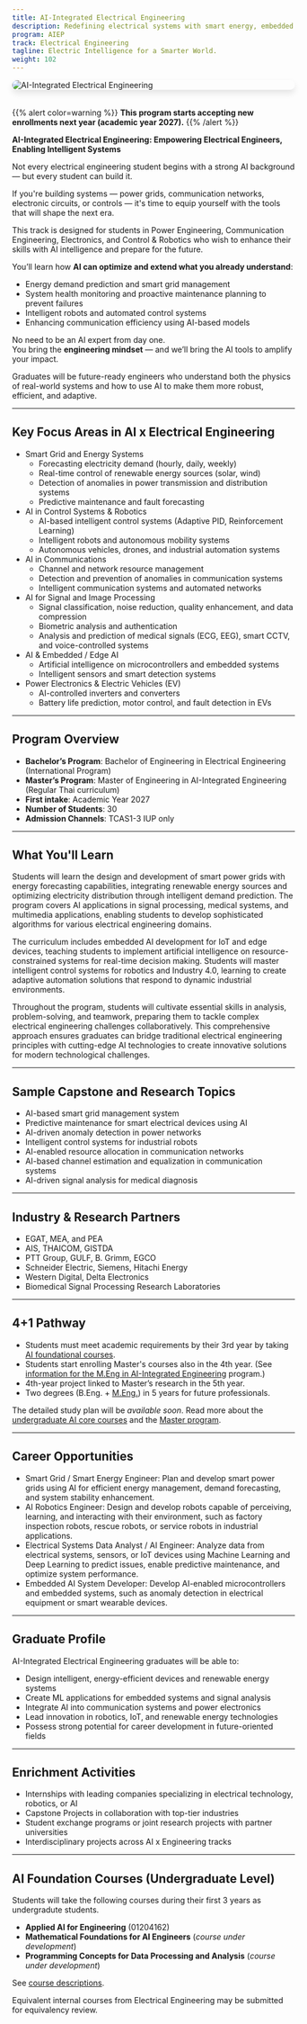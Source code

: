 ```yaml
---
title: AI-Integrated Electrical Engineering
description: Redefining electrical systems with smart energy, embedded AI, autonomous control, and intelligent communication.
program: AIEP
track: Electrical Engineering
tagline: Electric Intelligence for a Smarter World.
weight: 102
---
```


<img src="/img/banners/electrical-hero-new.png"
     alt="AI-Integrated Electrical Engineering"
     style="max-width: 100%; height: auto; margin: 0 0 2rem 0; border-radius: 1rem; box-shadow: 0 6px 12px rgba(0,0,0,0.1); display: block;" />


{{% alert color=warning %}}
**This program starts accepting new enrollments next year (academic year 2027).**
{{% /alert %}}

**AI-Integrated Electrical Engineering: Empowering Electrical Engineers, Enabling Intelligent Systems**  

Not every electrical engineering student begins with a strong AI background — but every student can build it. 

If you're building systems — power grids, communication networks, electronic circuits, or controls — it's time to equip yourself with the tools that will shape the next era.

This track is designed for students in Power Engineering, Communication Engineering, Electronics, and Control & Robotics who wish to enhance their skills with AI intelligence and prepare for the future.

You’ll learn how **AI can optimize and extend what you already understand**:

- Energy demand prediction and smart grid management 
- System health monitoring and proactive maintenance planning to prevent failures   
- Intelligent robots and automated control systems  
- Enhancing communication efficiency using AI-based models

No need to be an AI expert from day one.  
You bring the **engineering mindset** — and we’ll bring the AI tools to amplify your impact.

Graduates will be future-ready engineers who understand both the physics of real-world systems and how to use AI to make them more robust, efficient, and adaptive.

---

##  Key Focus Areas in AI x Electrical Engineering

- Smart Grid and Energy Systems
  - Forecasting electricity demand (hourly, daily, weekly)
  - Real-time control of renewable energy sources (solar, wind)
  - Detection of anomalies in power transmission and distribution systems
  - Predictive maintenance and fault forecasting
- AI in Control Systems & Robotics
  - AI-based intelligent control systems (Adaptive PID, Reinforcement Learning)
  - Intelligent robots and autonomous mobility systems
  - Autonomous vehicles, drones, and industrial automation systems
- AI in Communications
  - Channel and network resource management
  - Detection and prevention of anomalies in communication systems
  - Intelligent communication systems and automated networks
- AI for Signal and Image Processing
  - Signal classification, noise reduction, quality enhancement, and data compression
  - Biometric analysis and authentication
  - Analysis and prediction of medical signals (ECG, EEG), smart CCTV, and voice-controlled systems
- AI & Embedded / Edge AI
  - Artificial intelligence on microcontrollers and embedded systems
  - Intelligent sensors and smart detection systems
- Power Electronics & Electric Vehicles (EV)
  - AI-controlled inverters and converters
  - Battery life prediction, motor control, and fault detection in EVs

---

##  Program Overview

- **Bachelor’s Program**: Bachelor of Engineering in Electrical Engineering (International Program)
- **Master’s Program**: Master of Engineering in AI-Integrated Engineering (Regular Thai curriculum)
- **First intake**: Academic Year 2027
- **Number of Students**: 30
- **Admission Channels**: TCAS1-3 IUP only

---

##  What You'll Learn

Students will learn the design and development of smart power grids with energy forecasting capabilities, integrating renewable energy sources and optimizing electricity distribution through intelligent demand prediction. The program covers AI applications in signal processing, medical systems, and multimedia applications, enabling students to develop sophisticated algorithms for various electrical engineering domains.

The curriculum includes embedded AI development for IoT and edge devices, teaching students to implement artificial intelligence on resource-constrained systems for real-time decision making. Students will master intelligent control systems for robotics and Industry 4.0, learning to create adaptive automation solutions that respond to dynamic industrial environments.

Throughout the program, students will cultivate essential skills in analysis, problem-solving, and teamwork, preparing them to tackle complex electrical engineering challenges collaboratively. This comprehensive approach ensures graduates can bridge traditional electrical engineering principles with cutting-edge AI technologies to create innovative solutions for modern technological challenges.

---

##  Sample Capstone and Research Topics

- AI-based smart grid management system
- Predictive maintenance for smart electrical devices using AI
- AI-driven anomaly detection in power networks
- Intelligent control systems for industrial robots
- AI-enabled resource allocation in communication networks
- AI-based channel estimation and equalization in communication systems
- AI-driven signal analysis for medical diagnosis

---

##  Industry & Research Partners

- EGAT, MEA, and PEA
- AIS, THAICOM, GISTDA
- PTT Group, GULF, B. Grimm, EGCO
- Schneider Electric, Siemens, Hitachi Energy
- Western Digital, Delta Electronics
- Biomedical Signal Processing Research Laboratories

---

##  4+1 Pathway
- Students must meet academic requirements by their 3rd year by taking [AI foundational courses](/docs/ai-core-courses).
- Students start enrolling Master's courses also in the 4th year. (See [information for the M.Eng in AI-Integrated Engineering](/docs/master/ai-integrated) program.)
- 4th-year project linked to Master’s research in the 5th year.
- Two degrees (B.Eng. + [M.Eng.](/docs/master/ai-integrated)) in 5 years for future professionals.

The detailed study plan will be *available soon*.  Read more about the [undergraduate AI core courses](/docs/ai-core-courses) and the [Master program](/docs/master/ai-integrated).

---

##  Career Opportunities

- Smart Grid / Smart Energy Engineer: Plan and develop smart power grids using AI for efficient energy management, demand forecasting, and system stability enhancement.
- AI Robotics Engineer: Design and develop robots capable of perceiving, learning, and interacting with their environment, such as factory inspection robots, rescue robots, or service robots in industrial applications.
- Electrical Systems Data Analyst / AI Engineer: Analyze data from electrical systems, sensors, or IoT devices using Machine Learning and Deep Learning to predict issues, enable predictive maintenance, and optimize system performance.
- Embedded AI System Developer: Develop AI-enabled microcontrollers and embedded systems, such as anomaly detection in electrical equipment or smart wearable devices.

---

##  Graduate Profile

AI-Integrated Electrical Engineering graduates will be able to:

- Design intelligent, energy-efficient devices and renewable energy systems
- Create ML applications for embedded systems and signal analysis
- Integrate AI into communication systems and power electronics
- Lead innovation in robotics, IoT, and renewable energy technologies
- Possess strong potential for career development in future-oriented fields


---

##  Enrichment Activities

- Internships with leading companies specializing in electrical technology, robotics, or AI
- Capstone Projects in collaboration with top-tier industries
- Student exchange programs or joint research projects with partner universities
- Interdisciplinary projects across AI x Engineering tracks

---

##  AI Foundation Courses (Undergraduate Level)

Students will take the following courses during their first 3 years as undergradute students.

- **Applied AI for Engineering** (01204162)  
- **Mathematical Foundations for AI Engineers**  (*course under development*)
- **Programming Concepts for Data Processing and Analysis** (*course under development*)

See [course descriptions](/docs/ai-core-courses).

Equivalent internal courses from Electrical Engineering may be submitted for equivalency review.

